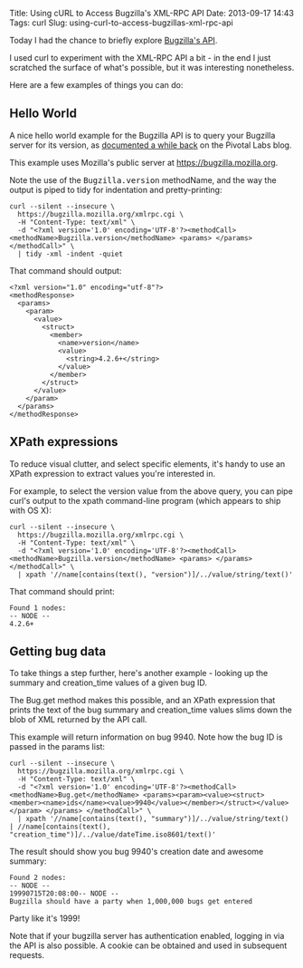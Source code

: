 Title: Using cURL to Access Bugzilla's XML-RPC API
Date: 2013-09-17 14:43
Tags: curl
Slug: using-curl-to-access-bugzillas-xml-rpc-api

Today I had the chance to briefly explore <a target="_blank" href="https://bugzilla.readthedocs.io/en/latest/api/index.html">Bugzilla's API</a>.

I used curl to experiment with the XML-RPC API a bit - in the end I just scratched the surface of what's possible, but it was interesting nonetheless.

Here are a few examples of things you can do:

Hello World
-----------
A nice hello world example for the Bugzilla API is to query your Bugzilla server for its version, as <a target="_blank" href="http://pivotallabs.com/setting-up-and-troubleshooting-the-bugzilla-integration-in-tracker/">documented a while back</a> on the Pivotal Labs blog.

This example uses Mozilla's public server at https://bugzilla.mozilla.org.

Note the use of the <tt>Bugzilla.version</tt> methodName, and the way the output is piped to tidy for indentation and pretty-printing:

```
curl --silent --insecure \
  https://bugzilla.mozilla.org/xmlrpc.cgi \
  -H "Content-Type: text/xml" \
  -d "<?xml version='1.0' encoding='UTF-8'?><methodCall><methodName>Bugzilla.version</methodName> <params> </params> </methodCall>" \
  | tidy -xml -indent -quiet
```

That command should output:

```
<?xml version="1.0" encoding="utf-8"?>
<methodResponse>
  <params>
    <param>
      <value>
        <struct>
          <member>
            <name>version</name>
            <value>
              <string>4.2.6+</string>
            </value>
          </member>
        </struct>
      </value>
    </param>
  </params>
</methodResponse>
```

XPath expressions
-----------------
To reduce visual clutter, and select specific elements, it's handy to use an XPath expression to extract values you're interested in.

For example, to select the version value from the above query, you can pipe curl's output to the xpath command-line program (which appears to ship with OS X):

```
curl --silent --insecure \
  https://bugzilla.mozilla.org/xmlrpc.cgi \
  -H "Content-Type: text/xml" \
  -d "<?xml version='1.0' encoding='UTF-8'?><methodCall><methodName>Bugzilla.version</methodName> <params> </params> </methodCall>" \
  | xpath '//name[contains(text(), "version")]/../value/string/text()'
```

That command should print:

```
Found 1 nodes:
-- NODE --
4.2.6+
```

Getting bug data
----------------

To take things a step further, here's another example - looking up the summary and creation_time values of a given bug ID.

The Bug.get method makes this possible, and an XPath expression that prints the text of the bug summary and creation_time values slims down the blob of XML returned by the API call.

This example will return information on bug 9940. Note how the bug ID is passed in the params list:

```
curl --silent --insecure \
  https://bugzilla.mozilla.org/xmlrpc.cgi \
  -H "Content-Type: text/xml" \
  -d "<?xml version='1.0' encoding='UTF-8'?><methodCall><methodName>Bug.get</methodName> <params><param><value><struct><member><name>ids</name><value>9940</value></member></struct></value></param> </params> </methodCall>" \
  | xpath '//name[contains(text(), "summary")]/../value/string/text() | //name[contains(text(), "creation_time")]/../value/dateTime.iso8601/text()'
```

The result should show you bug 9940's creation date and awesome summary:

```
Found 2 nodes:
-- NODE --
19990715T20:08:00-- NODE --
Bugzilla should have a party when 1,000,000 bugs get entered
```

Party like it's 1999!

Note that if your bugzilla server has authentication enabled, logging in via the API is also possible. A cookie can be obtained and used in subsequent requests.

